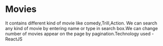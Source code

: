 # Movies
It contains different kind of movie like comedy,Trill,Action. We can search any kind of movie by entering name or type in search box.We can change number of movies appear on the page by pagination.Technology used -ReactJS
